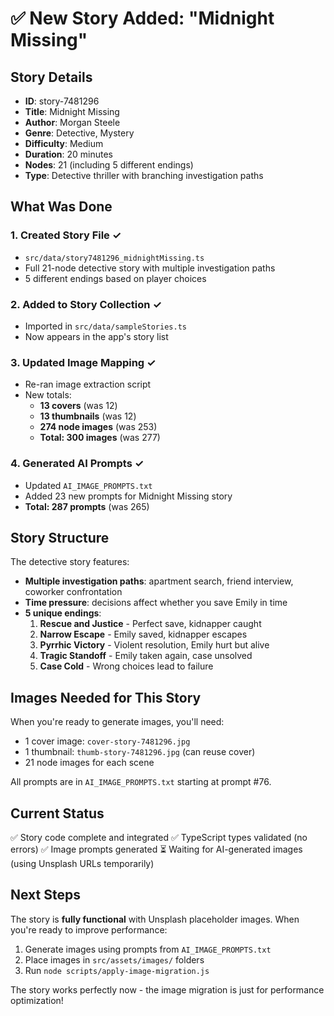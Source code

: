 # ✅ New Story Added: "Midnight Missing"

## Story Details

- **ID**: story-7481296
- **Title**: Midnight Missing
- **Author**: Morgan Steele
- **Genre**: Detective, Mystery
- **Difficulty**: Medium
- **Duration**: 20 minutes
- **Nodes**: 21 (including 5 different endings)
- **Type**: Detective thriller with branching investigation paths

## What Was Done

### 1. Created Story File ✓

- `src/data/story7481296_midnightMissing.ts`
- Full 21-node detective story with multiple investigation paths
- 5 different endings based on player choices

### 2. Added to Story Collection ✓

- Imported in `src/data/sampleStories.ts`
- Now appears in the app's story list

### 3. Updated Image Mapping ✓

- Re-ran image extraction script
- New totals:
  - **13 covers** (was 12)
  - **13 thumbnails** (was 12)
  - **274 node images** (was 253)
  - **Total: 300 images** (was 277)

### 4. Generated AI Prompts ✓

- Updated `AI_IMAGE_PROMPTS.txt`
- Added 23 new prompts for Midnight Missing story
- **Total: 287 prompts** (was 265)

## Story Structure

The detective story features:

- **Multiple investigation paths**: apartment search, friend interview, coworker confrontation
- **Time pressure**: decisions affect whether you save Emily in time
- **5 unique endings**:
  1. **Rescue and Justice** - Perfect save, kidnapper caught
  2. **Narrow Escape** - Emily saved, kidnapper escapes
  3. **Pyrrhic Victory** - Violent resolution, Emily hurt but alive
  4. **Tragic Standoff** - Emily taken again, case unsolved
  5. **Case Cold** - Wrong choices lead to failure

## Images Needed for This Story

When you're ready to generate images, you'll need:

- 1 cover image: `cover-story-7481296.jpg`
- 1 thumbnail: `thumb-story-7481296.jpg` (can reuse cover)
- 21 node images for each scene

All prompts are in `AI_IMAGE_PROMPTS.txt` starting at prompt #76.

## Current Status

✅ Story code complete and integrated
✅ TypeScript types validated (no errors)
✅ Image prompts generated
⏳ Waiting for AI-generated images (using Unsplash URLs temporarily)

## Next Steps

The story is **fully functional** with Unsplash placeholder images. When you're ready to improve performance:

1. Generate images using prompts from `AI_IMAGE_PROMPTS.txt`
2. Place images in `src/assets/images/` folders
3. Run `node scripts/apply-image-migration.js`

The story works perfectly now - the image migration is just for performance optimization!
